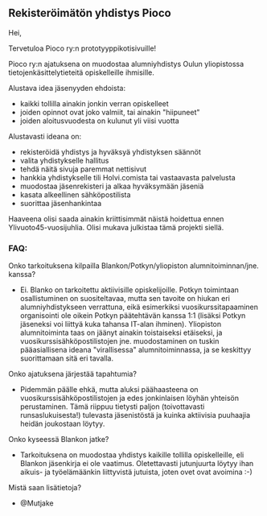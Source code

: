 ## Rekisteröimätön yhdistys Pioco

Hei,

Tervetuloa Pioco ry:n prototyyppikotisivuille!

Pioco ry:n ajatuksena on muodostaa alumniyhdistys Oulun yliopistossa tietojenkäsittelytieteitä opiskelleille ihmisille.

Alustava idea jäsenyyden ehdoista:
  - kaikki tollilla ainakin jonkin verran opiskelleet
  - joiden opinnot ovat joko valmiit, tai ainakin "hiipuneet"
  - joiden aloitusvuodesta on kulunut yli viisi vuotta
 
Alustavasti ideana on:
  - rekisteröidä yhdistys ja hyväksyä yhdistyksen säännöt
  - valita yhdistykselle hallitus
  - tehdä näitä sivuja paremmat nettisivut
  - hankkia yhdistykselle tili Holvi.comista tai vastaavasta palvelusta
  - muodostaa jäsenrekisteri ja alkaa hyväksymään jäseniä
  - kasata alkeellinen sähköpostilista
  - suorittaa jäsenhankintaa
  
Haaveena olisi saada ainakin kriittisimmät näistä hoidettua ennen Ylivuoto45-vuosijuhlia. Olisi mukava julkistaa tämä
projekti siellä.

### FAQ:

Onko tarkoituksena kilpailla Blankon/Potkyn/yliopiston alumnitoiminnan/jne. kanssa?
  - Ei. Blanko on tarkoitettu aktiivisille opiskelijoille. Potkyn toimintaan osallistuminen on suositeltavaa, mutta
    sen tavoite on hiukan eri alumniyhdistykseen verrattuna, eikä esimerkiksi vuosikurssitapaaminen organisointi ole
    oikein Potkyn päätehtävän kanssa 1:1 (lisäksi Potkyn jäseneksi voi liittyä kuka tahansa IT-alan ihminen). Yliopiston
    alumnitoiminta taas on jäänyt ainakin toistaiseksi etäiseksi, ja vuosikurssisähköpostilistojen jne. muodostaminen
    on tuskin pääasiallisena ideana "virallisessa" alumnitoiminnassa, ja se keskittyy suorittamaan sitä eri tavalla.
  
Onko ajatuksena järjestää tapahtumia?
  - Pidemmän päälle ehkä, mutta aluksi päähaasteena on vuosikurssisähköpostilistojen ja edes jonkinlaisen löyhän yhteisön 
    perustaminen. Tämä riippuu tietysti paljon (toivottavasti runsaslukuisesta!) tulevasta jäsenistöstä ja kuinka aktiivisia
    puuhaajia heidän joukostaan löytyy.

Onko kyseessä Blankon jatke?
  - Tarkoituksena on muodostaa yhdistys kaikille tollilla opiskelleille, eli Blankon jäsenkirja ei ole vaatimus.
    Oletettavasti jutunjuurta löytyy ihan aikuis- ja työelämäänkin liittyvistä jutuista, joten ovet ovat avoimina :-)
    
Mistä saan lisätietoja?
  - @Mutjake
